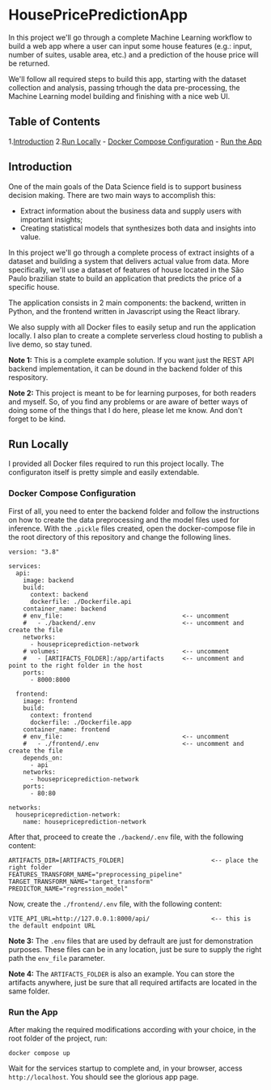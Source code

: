# HousePricePredictionApp

In this project we'll go through a complete Machine Learning workflow to build a web app where a user can input some house features (e.g.: input, number of suites, usable area, etc.) and a prediction of the house price will be returned.

We'll follow all required steps to build this app, starting with the dataset collection and analysis, passing trhough the data pre-processing, the Machine Learning model building and finishing with a nice web UI.

## Table of Contents

1.[Introduction](#introduction)
2.[Run Locally](#run-locally)
    - [Docker Compose Configuration](#docker-compose-configuration)
    - [Run the App](#run-the-app)

## Introduction

One of the main goals of the Data Science field is to support business decision making. There are two main ways to accomplish this:
- Extract information about the business data and supply users with important insights;
- Creating statistical models that synthesizes both data and insights into value.

In this project we'll go through a complete process of extract insights of a dataset and building a system that delivers actual value from data. More specifically, we'll use a dataset of features of house located in the São Paulo brazilian state to build an application that predicts the price of a specific house.

The application consists in 2 main components: the backend, written in Python, and the frontend written in Javascript using the React library.

We also supply with all Docker files to easily setup and run the application locally. I also plan to create a complete serverless cloud hosting to publish a live demo, so stay tuned.

**Note 1:** This is a complete example solution. If you want just the REST API backend implementation, it can be dound in the backend folder of this respository.

**Note 2:** This project is meant to be for learning purposes, for both readers and myself. So, of you find any problems or are aware of better ways of doing some of the things that I do here, please let me know. And don't forget to be kind.

## Run Locally

I provided all Docker files required to run this project locally. The configuraton itself is pretty simple and easily extendable.

### Docker Compose Configuration

First of all, you need to enter the backend folder and follow the instructions on how to create the data preprocessing and the model files used for inference. With the `.pickle` files created, open the docker-compose file in the root directory of this repository and change the following lines.

```
version: "3.8"

services:
  api:
    image: backend
    build:
      context: backend
      dockerfile: ./Dockerfile.api
    container_name: backend
    # env_file:                                 <-- uncomment
    #   - ./backend/.env                        <-- uncomment and create the file
    networks:
      - housepriceprediction-network
    # volumes:                                  <-- uncomment
    #   - [ARTIFACTS_FOLDER]:/app/artifacts     <-- uncomment and point to the right folder in the host
    ports:
      - 8000:8000

  frontend:
    image: frontend
    build: 
      context: frontend
      dockerfile: ./Dockerfile.app
    container_name: frontend
    # env_file:                                 <-- uncomment
    #   - ./frontend/.env                       <-- uncomment and create the file
    depends_on:
      - api
    networks:
      - housepriceprediction-network
    ports:
      - 80:80

networks:
  housepriceprediction-network:
    name: housepriceprediction-network

```

After that, proceed to create the `./backend/.env` file, with the following content:

```
ARTIFACTS_DIR=[ARTIFACTS_FOLDER]                        <-- place the right folder
FEATURES_TRANSFORM_NAME="preprocessing_pipeline"
TARGET_TRANSFORM_NAME="target_transform"
PREDICTOR_NAME="regression_model"
```

Now, create the `./frontend/.env` file, with the following content:

```
VITE_API_URL=http://127.0.0.1:8000/api/                 <-- this is the default endpoint URL
```

**Note 3:** The `.env` files that are used by defrault are just for demonstration purposes. These files can be in any location, just be sure to supply the right path the `env_file` parameter.

**Note 4:** The `ARTIFACTS_FOLDER` is also an example. You can store the artifacts anywhere, just be sure that all required artifacts are located in the same folder.

### Run the App

After making the required modifications according with your choice, in the root folder of the project, run:

```
docker compose up
```

Wait for the services startup to complete and, in your browser, access `http://localhost`. You should see the glorious app page.

<!-- Link Definitions -->

[app-screen]: https://raw.githubusercontent.com/TheCamilovisk/HousePricePredictionApp/main/imgs/app-screen.png